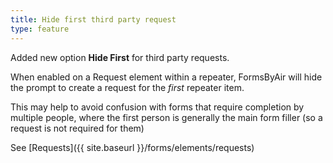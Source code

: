 ```yaml
---
title: Hide first third party request
type: feature
---
```


Added new option **Hide First** for third party requests.

When enabled on a Request element within a repeater, FormsByAir will hide the prompt to create a request for the *first* repeater item.

This may help to avoid confusion with forms that require completion by multiple people, where the first person is generally the main form filler (so a request is not required for them)

See [Requests]({{ site.baseurl }}/forms/elements/requests)
